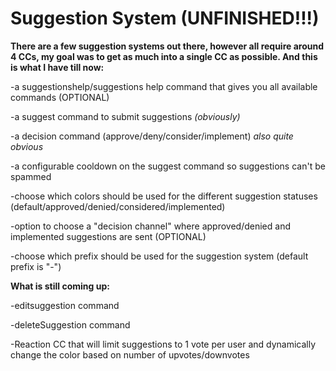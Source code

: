 # Suggestion System (UNFINISHED!!!)

**There are a few suggestion systems out there, however all require around 4 CCs, my goal was to get as much into a single CC as possible. And this is what I have till now:**

-a suggestionshelp/suggestions help command that gives you all available commands (OPTIONAL)

-a suggest command to submit suggestions *(obviously)*

-a decision command (approve/deny/consider/implement) *also quite obvious*

-a configurable cooldown on the suggest command so suggestions can't be spammed

-choose which colors should be used for the different suggestion statuses (default/approved/denied/considered/implemented)

-option to choose a "decision channel" where approved/denied and implemented suggestions are sent (OPTIONAL)

-choose which prefix should be used for the suggestion system (default prefix is "-")

**What is still coming up:**

-editsuggestion command

-deleteSuggestion command

-Reaction CC that will limit suggestions to 1 vote per user and dynamically change the color based on number of upvotes/downvotes
